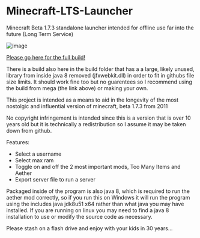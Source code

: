 # Minecraft-LTS-Launcher
Minecraft Beta 1.7.3 standalone launcher intended for offline use far into the future (Long Term Service)

![image](https://user-images.githubusercontent.com/7937950/233542642-5abe600e-39e8-4e16-912a-60dbc40f235f.png)

[Please go here for the full build!](https://mega.nz/folder/3A9h0IbK#dT_B3DR3XgOLQABWjwtczw)

There is a build also here in the build folder that has a a large, likely unused, library from inside java 8 removed (jfxwebkit.dll) in order to fit in githubs file size limits. It should work fine too but no guarentees so I recommend using the build from mega (the link above) or making your own.

This project is intended as a means to aid in the longevity of the most nostolgic and influential version of minecraft, beta 1.7.3 from 2011

No copyright infringement is intended since this is a version that is over 10 years old but it is technically a redistribution so I assume it may be taken down from github.

Features:
* Select a username
* Select max ram
* Toggle on and off the 2 most important mods, Too Many Items and Aether
* Export server file to run a server

Packaged inside of the program is also java 8, which is required to run the aether mod correctly, so if you run this on Windows it will run the program using the includes java jdk8u51 x64 rather than what java you may have installed.
If you are running on linux you may need to find a java 8 installation to use or modify the source code as necessary.


Please stash on a flash drive and enjoy with your kids in 30 years...
